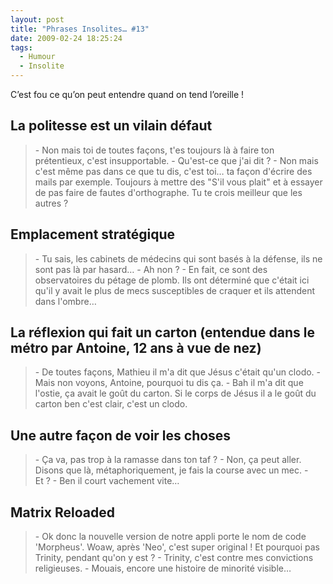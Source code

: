```yaml
---
layout: post
title: "Phrases Insolites… #13"
date: 2009-02-24 18:25:24
tags:
  - Humour
  - Insolite
---
```


C’est fou ce qu’on peut entendre quand on tend l’oreille&nbsp;!

<!-- more -->

## La politesse est un vilain défaut

> \- Non mais toi de toutes façons, t'es toujours là à faire ton prétentieux, c'est insupportable.
> \- Qu'est-ce que j'ai dit&nbsp;?
> \- Non mais c'est même pas dans ce que tu dis, c'est toi&#8230; ta façon d'écrire des mails par exemple. Toujours à mettre des "S'il vous plait" et à essayer de pas faire de fautes d'orthographe. Tu te crois meilleur que les autres&nbsp;?

## Emplacement stratégique

> \- Tu sais, les cabinets de médecins qui sont basés à la défense, ils ne sont pas là par hasard&#8230;
> \- Ah non&nbsp;?
> \- En fait, ce sont des observatoires du pétage de plomb. Ils ont déterminé que c'était ici qu'il y avait le plus de mecs susceptibles de craquer et ils attendent dans l'ombre&#8230;

## La réflexion qui fait un carton (entendue dans le métro par Antoine, 12 ans à vue de nez)

> \- De toutes façons, Mathieu il m'a dit que Jésus c'était qu'un clodo.
> \- Mais non voyons, Antoine, pourquoi tu dis ça.
> \- Bah il m'a dit que l'ostie, ça avait le goût du carton. Si le corps de Jésus il a le goût du carton ben c'est clair, c'est un clodo.

## Une autre façon de voir les choses

> \- Ça va, pas trop à la ramasse dans ton taf&nbsp;?
> \- Non, ça peut aller. Disons que là, métaphoriquement, je fais la course avec un mec.
> \- Et&nbsp;?
> \- Ben il court vachement vite&#8230;

## Matrix Reloaded

> \- Ok donc la nouvelle version de notre appli porte le nom de code 'Morpheus'. Woaw, après 'Neo', c'est super original&nbsp;! Et pourquoi pas Trinity, pendant qu'on y est&nbsp;?
> \- Trinity, c'est contre mes convictions religieuses.
> \- Mouais, encore une histoire de minorité visible&#8230;

